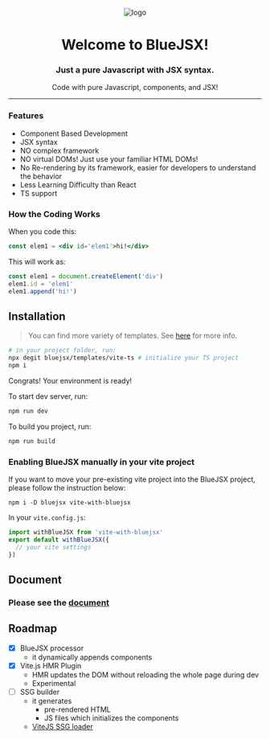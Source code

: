 

<div align='center'>

![logo](https://bluejsx.github.io/vjsx.png)
#  Welcome to BlueJSX!

### Just a pure Javascript with JSX syntax.

Code with pure Javascript, components, and JSX!
</div>

---

### Features
- Component Based Development
- JSX syntax
- NO complex framework
- NO virtual DOMs! Just use your familiar HTML DOMs!
- No Re-rendering by its framework, easier for developers to understand the behavior
- Less Learning Difficulty than React
- TS support



### How the Coding Works
When you code this:
```jsx
const elem1 = <div id='elem1'>hi!</div>
```
This will work as:
```js
const elem1 = document.createElement('div')
elem1.id = 'elem1'
elem1.append('hi!')
```



## Installation

> You can find more variety of templates. See [here](https://bluejsx.github.io/docs/templates.html) for more info.

```sh
# in your project folder, run:
npx degit bluejsx/templates/vite-ts # initialize your TS project
npm i
```
Congrats! Your environment is ready!


To start dev server, run:

```sh
npm run dev
```

To build you project, run:

```sh
npm run build
```

### Enabling BlueJSX manually in your vite project
If you want to move your pre-existing vite project into the BlueJSX project, please follow the instruction below:

```
npm i -D bluejsx vite-with-bluejsx
```

In your `vite.config.js`:

```js
import withBlueJSX from 'vite-with-bluejsx'
export default withBlueJSX({
  // your vite settings
})
```



## Document

### Please see the [document](https://bluejsx.github.io/docs/)


## Roadmap

- [x] BlueJSX processor
  - it dynamically appends components
- [x] Vite.js HMR Plugin
  - HMR updates the DOM without reloading the whole page during dev
  - Experimental
- [ ] SSG builder
  - it generates 
    - pre-rendered HTML
    - JS files which initializes the components
  - [ViteJS SSG loader](https://vitejs.dev/guide/ssr.html#ssr-specific-plugin-logic)
